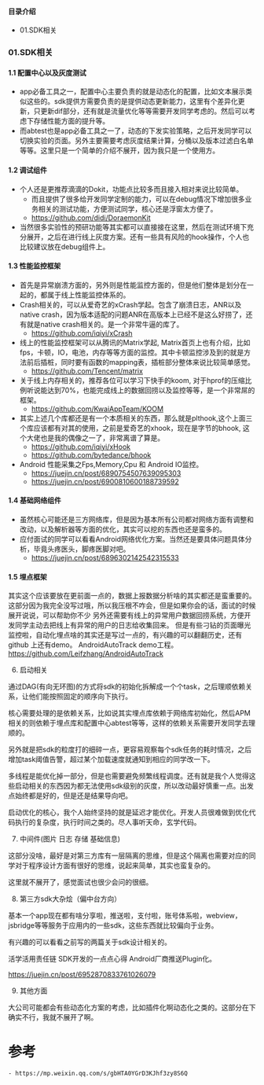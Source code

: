 #### 目录介绍
- 01.SDK相关



### 01.SDK相关
#### 1.1 配置中心以及灰度测试
- app必备工具之一，配置中心主要负责的就是动态化的配置，比如文本展示类似这些的。sdk提供方需要负责的是提供动态更新能力，这里有个差异化更新，只更新dif部分，还有就是流量优化等等需要开发同学考虑的。然后可以考虑下存储性能方面的提升等。
- 而abtest也是app必备工具之一了，动态的下发实验策略，之后开发同学可以切换实验的页面。另外主要需要考虑灰度结果计算，分桶以及版本过滤白名单等等。这里只是一个简单的介绍不展开，因为我只是一个使用方。



#### 1.2 调试组件
- 个人还是更推荐滴滴的Dokit，功能点比较多而且接入相对来说比较简单。
    - 而且提供了很多给开发同学定制的能力，可以在debug情况下增加很多业务相关的测试功能，方便测试同学，核心还是浮窗太方便了。
    - https://github.com/didi/DoraemonKit
- 当然很多实验性的预研功能等其实都可以直接接在这里，然后在测试环境下充分展开，之后在进行线上灰度方案。还有一些具有风险的hook操作，个人也比较建议放在debug组件上。


#### 1.3 性能监控框架
- 首先是异常崩溃方面的，另外则是性能监控方面的，但是他们整体是划分在一起的，都属于线上性能监控体系的。
- Crash相关的，可以从爱奇艺的xCrash学起。包含了崩溃日志，ANR以及native crash，因为版本适配的问题ANR在高版本上已经不是这么好捞了，还有就是native crash相关的。是一个非常牛逼的库了。
    - https://github.com/iqiyi/xCrash
- 线上的性能监控框架可以从腾讯的Matrix学起, Matrix首页上也有介绍，比如fps，卡顿，IO，电池，内存等等方面的监控。其中卡顿监控涉及到的就是方法前后插桩，同时要有函数的mapping表，插桩部分整体来说比较简单感觉。
    - https://github.com/Tencent/matrix
- 关于线上内存相关的，推荐各位可以学习下快手的koom, 对于hprof的压缩比例听说能达到70%，也能完成线上的数据回捞以及监控等等，是一个非常屌的框架。
    - https://github.com/KwaiAppTeam/KOOM
- 其实上述几个库都还是有一个本质相关的东西，那么就是plthook,这个上面三个库应该都有对其的使用，之前是爱奇艺的xhook，现在是字节的bhook, 这个大佬也是我的偶像之一了，非常离谱了算是。
    - https://github.com/iqiyi/xHook
    - https://github.com/bytedance/bhook
- Android 性能采集之Fps,Memory,Cpu 和 Android IO监控。
    - https://juejin.cn/post/6890754507639095303
    - https://juejin.cn/post/6900810600188739592


#### 1.4 基础网络组件
- 虽然核心可能还是三方网络库，但是因为基本所有公司都对网络方面有调整和改动，以及解析器等方面的优化，其实可以挖的东西也还是蛮多的。
- 应付面试的同学可以看看Android网络优化方案。当然还是要具体问题具体分析，毕竟头疼医头，脚疼医脚对吧。
    - https://juejin.cn/post/6896302142542315533


#### 1.5 埋点框架
其实这个应该要放在更前面一点的，数据上报数据分析啥的其实都还是蛮重要的。
这部分因为我完全没写过哦，所以我压根不咋会，但是如果你会的话，面试的时候展开说说，可以帮助你不少
另外还需要有线上的异常用户数据回捞系统，方便开发同学主动去把线上有异常的用户的日志给收集回来。
但是有些刁钻的页面曝光监控啦，自动化埋点啥的其实还是写过一点的，有兴趣的可以翻翻历史，还有github 上还有demo。
AndroidAutoTrack demo工程。
https://github.com/Leifzhang/AndroidAutoTrack



6. 启动相关



通过DAG(有向无环图)的方式将sdk的初始化拆解成一个个task，之后理顺依赖关系，让他们能按照固定的顺序向下执行。



核心需要处理的是依赖关系，比如说其实埋点库依赖于网络库初始化，然后APM相关的则依赖于埋点库和配置中心abtest等等，这样的依赖关系需要开发同学去理顺的。



另外就是把sdk的粒度打的细碎一点，更容易观察每个sdk任务的耗时情况，之后增加task阈值告警，超过某个加载速度就通知到相应的同学改一下。



多线程是能优化掉一部分，但是也需要避免频繁线程调度。还有就是我个人觉得这些启动相关的东西因为都无法使用sdk级别的灰度，所以改动最好慎重一点。出发点始终都是好的，但是还是结果导向吧。



启动优化的核心，我个人始终坚持的就是延迟才能优化。开发人员很难做到优化代码执行的复杂度，执行时间之类的。尽人事听天命，玄学代码。



7. 中间件(图片 日志 存储 基础信息)



这部分没啥，最好是对第三方库有一层隔离的思维，但是这个隔离也需要对应的同学对于程序设计方面有很好的思维，说起来简单，其实也蛮复杂的。



这里就不展开了，感觉面试也很少会问的很细。



8. 第三方sdk大杂烩（偏中台方向）



基本一个app现在都有啥分享啦，推送啦，支付啦，账号体系啦，webview，jsbridge等等服务于应用内的一些sdk，这些东西就比较偏向于业务。



有兴趣的可以看看之前写的两篇关于sdk设计相关的。



活学活用责任链 SDK开发的一点点心得 Android厂商推送Plugin化。

https://juejin.cn/post/6952870833761026079



9. 其他方面


大公司可能都会有些动态化方案的考虑，比如插件化啊动态化之类的。这部分在下确实不行，我就不展开了啊。



# 参考
    - https://mp.weixin.qq.com/s/gbHTA0YGrD3KJhf3zy8S6Q












